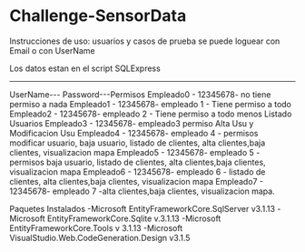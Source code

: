 # Challenge-SensorData

Instrucciones de uso:
usuarios y casos de prueba
se puede loguear con Email o con UserName

Los datos estan en el script SQLExpress

__________________________
UserName--- Password---Permisos
Empleado0 - 12345678-    no tiene permiso a nada
Empleado1 - 12345678-    empleado 1 - Tiene permiso a todo 
Empleado2 - 12345678-    empleado 2 - Tiene permiso a todo menos Listado Usuarios 
Empleado3 - 12345678-    empleado3 permiso Alta Usu y Modificacion Usu
Empleado4 - 12345678-    empleado 4 - permisos modificar usuario, baja usuario, listado de clientes, alta clientes,baja clientes, visualizacion mapa
Empleado5 - 12345678-    empleado 5 - permisos baja usuario, listado de clientes, alta clientes,baja clientes, visualizacion mapa
Empleado6 - 12345678-    empleado 6 - listado de clientes, alta clientes,baja clientes, visualizacion mapa
Empleado7 - 12345678-    empleado 7 -alta clientes,baja clientes, visualizacion mapa.


Paquetes Instalados 
-Microsoft EntityFrameworkCore.SqlServer v3.1.13
-Microsoft EntityFrameworkCore.Sqlite v.3.1.13
-Microsoft EntityFrameworkCore.Tools v 3.1.13
-Microsoft VisualStudio.Web.CodeGeneration.Design v3.1.5




